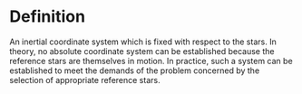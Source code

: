 # Definition

An inertial coordinate system which is fixed with respect to the stars.
In theory, no absolute coordinate system can be established because the
reference stars are themselves in motion. In practice, such a system can
be established to meet the demands of the problem concerned by the
selection of appropriate reference stars.
